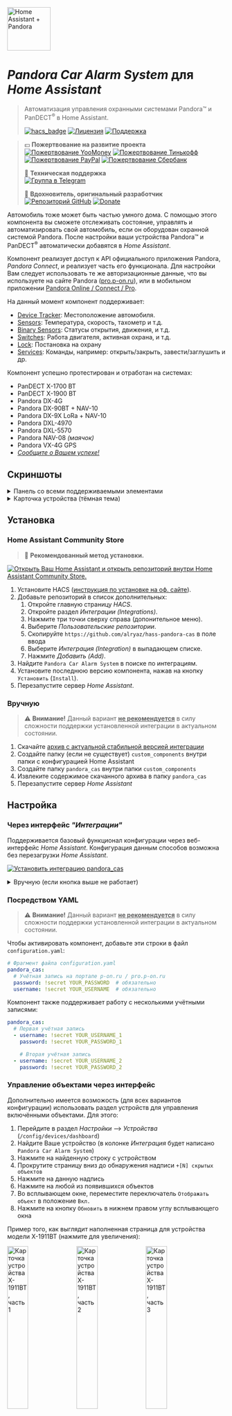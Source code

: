 <img src="https://raw.githubusercontent.com/alryaz/hass-pandora-cas/master/images/header.png" height="100" alt="Home Assistant + Pandora">

# _Pandora Car Alarm System_ для _Home Assistant_

> Автоматизация управления охранными системами Pandora™ и PanDECT<sup>®</sup> в
> Home Assistant.
>
> [![hacs_badge](https://img.shields.io/badge/HACS-Default-green.svg?style=for-the-badge)](https://github.com/custom-components/hacs)
> [![Лицензия](https://img.shields.io/badge/%D0%9B%D0%B8%D1%86%D0%B5%D0%BD%D0%B7%D0%B8%D1%8F-MIT-yellow.svg?style=for-the-badge)](https://opensource.org/licenses/MIT)
> [![Поддержка](https://img.shields.io/badge/%D0%9F%D0%BE%D0%B4%D0%B4%D0%B5%D1%80%D0%B6%D0%B8%D0%B2%D0%B0%D0%B5%D1%82%D1%81%D1%8F%3F-%D0%B4%D0%B0-green.svg?style=for-the-badge)](https://github.com/alryaz/hass-pandora-cas/graphs/commit-activity)

> 💵 **Пожертвование на развитие проекта**  
> [![Пожертвование YooMoney](https://img.shields.io/badge/YooMoney-8B3FFD.svg?style=for-the-badge)](https://yoomoney.ru/to/410012369233217)
> [![Пожертвование Тинькофф](https://img.shields.io/badge/Tinkoff-F8D81C.svg?style=for-the-badge)](https://www.tinkoff.ru/cf/3g8f1RTkf5G)
> [![Пожертвование PayPal](https://img.shields.io/badge/PayPal-159BD7.svg?style=for-the-badge)](https://www.paypal.me/alryaz)
> [![Пожертвование Cбербанк](https://img.shields.io/badge/Сбербанк-green.svg?style=for-the-badge)](https://www.sberbank.com/ru/person/dl/jc?linkname=3pDgknI7FY3z7tJnN)
>
> 💬 **Техническая поддержка**  
> [![Группа в Telegram](https://img.shields.io/endpoint?url=https%3A%2F%2Ftg.sumanjay.workers.dev%2Falryaz_ha_addons&style=for-the-badge)](https://telegram.dog/alryaz_ha_addons)
>
> 🥇 **Вдохновитель, оригинальный разработчик**  
> [![Репозиторий GitHub](https://img.shields.io/badge/GitHub-turbulator%2Fpandora--cas-blue?style=for-the-badge)](https://github.com/turbulator/pandora-cas)
> [![Donate](https://img.shields.io/badge/Donate-Yandex-orange.svg?style=for-the-badge)](https://money.yandex.ru/to/41001690673042)

Автомобиль тоже может быть частью умного дома. С помощью этого компонента вы
сможете отслеживать состояние, управлять и автоматизировать свой автомобиль,
если он оборудован охранной системой Pandora. После настройки ваши устройства
Pandora™ и PanDECT<sup>®</sup> автоматически добавятся в _Home Assistant_.

Компонент реализует доступ к API официального приложения Pandora, _Pandora
Connect_, и реализует часть его функционала. Для настройки Вам следует использовать те же авторизационные данные, что вы
используете на сайте Pandora ([pro.p-on.ru](https://pro.p-on.ru)), или в
мобильном приложении
[Pandora Online / Connect / Pro](https://play.google.com/store/apps/details?id=ru.alarmtrade.pandora&hl=ru).

На данный момент компонент поддерживает:

- [Device Tracker](#platform_device_tracker): Местоположение автомобиля.
- [Sensors](#platform_sensor): Температура, скорость, тахометр и т.д.
- [Binary Sensors](#platform_binary_sensor): Статусы открытия, движения, и т.д.
- [Switches](#platform_switch): Работа двигателя, активная охрана, и т.д.
- [Lock](#platform_lock): Постановка на охрану
- [Services](#services_provided): Команды, например: открыть/закрыть,
  завести/заглушить и др.

Компонент успешно протестирован и отработан на системах:

- PanDECT X-1700 BT
- PanDECT X-1900 BT
- Pandora DX-4G
- Pandora DX-90BT + NAV-10
- Pandora DX-9X LoRa + NAV-10
- Pandora DXL-4970
- Pandora DXL-5570
- Pandora NAV-08 _(маячок)_
- Pandora VX-4G GPS
- _[Сообщите о Вашем успехе!](mailto:alryaz@alryaz.com?subject=Pandora%20Car%20Alarm%20System%20%D0%B4%D0%BB%D1%8F%20Home%20Assistant%20-%20%D0%9F%D0%BE%D0%B4%D0%B4%D0%B5%D1%80%D0%B6%D0%BA%D0%B0%20%D1%83%D1%81%D1%82%D1%80%D0%BE%D0%B9%D1%81%D1%82%D0%B2%D0%B0&body=%D0%97%D0%B4%D1%80%D0%B0%D0%B2%D1%81%D1%82%D0%B2%D1%83%D0%B9%D1%82%D0%B5!%0D%0A%0D%0A%D0%9F%D0%BE%D0%B4%D1%82%D0%B2%D0%B5%D1%80%D0%B6%D0%B4%D0%B0%D1%8E%2C%20%D1%87%D1%82%D0%BE%20%D0%B8%D0%BD%D1%82%D0%B5%D0%B3%D1%80%D0%B0%D1%86%D0%B8%D1%8F%20%D1%80%D0%B0%D0%B1%D0%BE%D1%82%D0%B0%D0%B5%D1%82%20%D1%81%20%D0%BC%D0%BE%D0%B8%D0%BC%20%D1%83%D1%81%D1%82%D1%80%D0%BE%D0%B9%D1%81%D1%82%D0%B2%D0%BE%D0%BC%20...!%0D%0A%0D%0A(%D0%95%D1%81%D0%BB%D0%B8%20%D1%8D%D1%82%D0%BE%20%D0%BD%D0%B5%20%D1%82%D0%B0%D0%BA%2C%20%D0%BE%D0%BF%D0%B8%D1%88%D0%B8%D1%82%D0%B5%2C%20%D0%BF%D0%BE%D0%B6%D0%B0%D0%BB%D1%83%D0%B9%D1%81%D1%82%D0%B0%2C%20%D0%92%D0%B0%D1%88%D0%B8%20%D0%BD%D0%B0%D0%B1%D0%BB%D1%8E%D0%B4%D0%B5%D0%BD%D0%B8%D1%8F%20%D0%BE%20%D0%BD%D0%B5%D0%BF%D0%BE%D0%BB%D0%B0%D0%B4%D0%BA%D0%B0%D1%85))_

## Скриншоты

<details>
  <summary>Панель со всеми поддерживаемыми элементами</summary> 
  <img src="https://raw.githubusercontent.com/alryaz/hass-pandora-cas/master/images/screenshot_default.png" alt="Скриншот: Панель со всеми поддерживаемыми элементами">
</details>
<details>
  <summary>Карточка устройства (тёмная тема)</summary> 
  <img src="https://raw.githubusercontent.com/alryaz/hass-pandora-cas/master/images/stack_default_dark.png" alt="Скриншот: Карточка устройства (тёмная тема)">
</details>

## Установка

### Home Assistant Community Store

> 🎉  **Рекомендованный метод установки.**

[![Открыть Ваш Home Assistant и открыть репозиторий внутри Home Assistant Community Store.](https://my.home-assistant.io/badges/hacs_repository.svg)](https://my.home-assistant.io/redirect/hacs_repository/?owner=alryaz&repository=hass-pandora-cas&category=integration)

1. Установите HACS ([инструкция по установке на оф. сайте](https://hacs.xyz/docs/installation/installation/)).
2. Добавьте репозиторий в список дополнительных:
    1. Откройте главную страницу _HACS_.
    2. Откройте раздел _Интеграции (Integrations)_.
    3. Нажмите три точки сверху справа (допонительное меню).
    4. Выберите _Пользовательские репозитории_.
    5. Скопируйте `https://github.com/alryaz/hass-pandora-cas` в поле ввода
    6. Выберите _Интеграция (Integration)_ в выпадающем списке.
    7. Нажмите _Добавить (Add)_.
3. Найдите `Pandora Car Alarm System` в поиске по интеграциям.
4. Установите последнюю версию компонента, нажав на кнопку `Установить` (`Install`).
5. Перезапустите сервер _Home Assistant_.

### Вручную

> ⚠️ **Внимание!** Данный вариант **<ins>не рекомендуется</ins>** в силу
> сложности поддержки установленной интеграции в актуальном состоянии.

1. Скачайте [архив с актуальной стабильной версией интеграции](https://github.com/alryaz/hass-pandora-cas/releases/latest/download/pandora_cas.zip)
2. Создайте папку (если не существует) `custom_components` внутри папки с конфигурацией Home Assistant
3. Создайте папку `pandora_cas` внутри папки `custom_components`
4. Извлеките содержимое скачанного архива в папку `pandora_cas`
5. Перезапустите сервер _Home Assistant_

## Настройка

### Через интерфейс _"Интеграции"_

Поддерживается базовый функционал конфигурации через веб-интерфейс _Home
Assistant_. Конфигурация данным способов
возможна без перезагрузки _Home Assistant_.

[![Установить интеграцию pandora_cas](https://my.home-assistant.io/badges/config_flow_start.svg)](https://my.home-assistant.io/redirect/config_flow_start/?domain=pandora_cas)

<details>
  <summary>Вручную (если кнопка выше не работает)</summary>
  Для перехода к настройке, выполните следующие действия:
  <ol>
    <li>Перейдите в раздел <i>Настройки</i>&nbsp;&#10230;&nbsp;<i>Интеграции</i> (`/config/integrations`)</li>
    <li>Нажмите на круглую кнопку с плюсом внутри в нижнем правом углу экрана</li>
    <li>Во всплывшем окне, введите в верхнем поле поиска: <b>Pandora</b>; одним из результатов должен оказаться <b>Pandora&nbsp;Car&nbsp;Alarm&nbsp;System</b> (с соответствующим логотипом торговой марки <i>Pandora Car Alarm System</i>)</li>
    <li>Нажмите на предложенный результат</li>
    <li>Введите имя пользователя и пароль в соответствующие поля</li>
    <li>Нажмите внизу справа на кнопку <i>Подтвердить</i>. В случае обнаружения системой каких-либо ошибок, они будут отображены в окошке</li>
    <li>Обновление займёт не более 5-10 секунд (проверено на Raspberry Pi 4), элементы в конфигурации по-умолчанию должны появиться на главном экране (при использовании конфигурациии Lovelace по-умолчанию)</li>
  </ol>
</details>

### Посредством YAML

> ⚠️ **Внимание!** Данный вариант **<ins>не рекомендуется</ins>** в силу
> сложности поддержки установленной интеграции в актуальном состоянии.

Чтобы активировать компонент, добавьте эти строки в файл `configuration.yaml`:

```yaml
# Фрагмент файла configuration.yaml
pandora_cas:
  # Учётная запись на портале p-on.ru / pro.p-on.ru
  password: !secret YOUR_PASSWORD  # обязательно
  username: !secret YOUR_USERNAME  # обязательно
```

Компонент также поддерживает работу с несколькими учётными записями:

```yaml
pandora_cas:
  # Первая учётная запись
  - username: !secret YOUR_USERNAME_1
    password: !secret YOUR_PASSWORD_1

    # Вторая учётная запись
  - username: !secret YOUR_USERNAME_2
    password: !secret YOUR_PASSWORD_2
```

### Управление объектами через интерфейс

<a id="integration_entities_control"></a>

Дополнительно имеется возможость (для всех вариантов конфигурации) использовать
раздел устройств для управления
включёнными объектами. Для этого:

1. Перейдите в раздел _Настройки_ &#10230;
   _Устройства_ (`/config/devices/dashboard`)
2. Найдите Ваше устройство (в колонке
   _Интеграция_ будет написано `Pandora Car Alarm System`)
3. Нажмите на найденную строку с устройством
4. Прокрутите страницу вниз до обнаружения надписи `+[N] скрытых объектов`
5. Нажмите на данную надпись
6. Нажмите на любой из появившихся объектов
7. Во всплывающем окне, переместите переключатель `Отображать объект` в положение `Вкл.`
8. Нажмите на кнопку `Обновить` в нижнем правом углу всплывающего окна

Пример того, как выглядит наполненная страница для устройства модели X-1911BT (нажмите для увеличения):

[<img src="https://raw.githubusercontent.com/alryaz/hass-pandora-cas/master/images/screenshot_device_card_1.png" alt="Карточка устройства X-1911BT, часть 1" width="31%">](https://github.com/alryaz/hass-pandora-cas/blob/master/images/screenshot_device_card_1.png)
[<img src="https://raw.githubusercontent.com/alryaz/hass-pandora-cas/master/images/screenshot_device_card_2.png" alt="Карточка устройства X-1911BT, часть 2" width="31%">](https://github.com/alryaz/hass-pandora-cas/blob/master/images/screenshot_device_card_2.png)
[<img src="https://raw.githubusercontent.com/alryaz/hass-pandora-cas/master/images/screenshot_device_card_3.png" alt="Карточка устройства X-1911BT, часть 3" width="31%">](https://github.com/alryaz/hass-pandora-cas/blob/master/images/screenshot_device_card_3.png)

## Датчики / Переключатели / Состояния

Для привязки к автомобилю в имени объекта сенсоров используется
идентификатор `PANDORA_ID`, в то время как в
человеко-читаемом названии используется название автомобиля с сайта Pandora. Это
сделано для того, чтобы при
изменении названия автомобиля на сайте не менялись имена объектов, а значит не
будет необходимости перенастраивать
lovelace UI и автоматизации.

> **ВНИМАНИЕ!**  
> При добавлении объектов, компонент в отдельных случаях проверяет поддержку
> функционала конечным устройством.
> Во избежание неожиданных ситуаций, Вы можете ознакомиться с таблицами
> поддержки на официальном сайте Pandora:
> [ссылка на документ](https://alarmtrade.ru/service/sravnitelnye-tablitsy-sistem-pandora-i-pandect/).

> **ПРЕДУПРЕЖДЕНИЕ!**  
> Общее количество различных объектов, доступных в компоненте, в скором времени
> перевалит за 40.
> Ввиду этого, по умолчанию отключены объекты, встречающиеся наиболее редко,
> такие как:
> - Состояние зарядки и температура аккумулятора гибридных/электрических
    автомобилей
> - Состояние поднятости стёкол и давление в шинах (TPMS), получаемые по
    CAN-шине
>
> Такие объекты помечаются символом "&#9888;" в таблицах ниже. Если Вы уверены,
> что Ваш автомобиль
> вкупе с установленной на нём системой поддерживают данные функции, то Вы
> можете включить
> перечисленные объекты следуя инструкции [выше](#integration_entities_control).

### Платформа `sensor`

<a id="platform_sensor"></a>

| Объект                                                     | Назначение                             | Примечание     |
|------------------------------------------------------------|----------------------------------------|----------------|
| sensor.`PANDORA_ID`_mileage                                | Пробег сигнализации (по GPS)           | км             |
| sensor.`PANDORA_ID`_can_mileage                            | Пробег штатного одометра (по шине CAN) | км             |
| sensor.`PANDORA_ID`_fuel                                   | Наполненность топливом <sup>1</sup>    | %              |
| sensor.`PANDORA_ID`_interior_temperature                   | Температура салона                     | °C             |
| sensor.`PANDORA_ID`_engine_temperature                     | Температура двигателя                  | °C             |
| sensor.`PANDORA_ID`_exterior_temperature                   | Уличная температура                    | °C             |
| sensor.`PANDORA_ID`_battery_temperature                    | Температура аккумулятора               | °C             |
| sensor.`PANDORA_ID`_balance                                | Баланс СИМ-карты                       | Валюта баланса |
| sensor.`PANDORA_ID`_speed                                  | Скорость                               | км/ч           |
| sensor.`PANDORA_ID`_tachometer                             | Тахометр (обороты двигателя)           | rpm            |
| sensor.`PANDORA_ID`_gsm_level                              | Уровень сигнала GSM                    | 0 ... 3        |
| sensor.`PANDORA_ID`_battery_voltage                        | Напряжение аккумулятора                | V              |
| sensor.`PANDORA_ID`_last_online                            | Последний выход на связь               | Метка времени  |
| sensor.`PANDORA_ID`_last_state_update                      | Последнее получение обновления         | Метка времени  |
| sensor.`PANDORA_ID`_last_settings_change                   | Последнее изменение настроек системы   | Метка времени  |
| sensor.`PANDORA_ID`_last_command_execution                 | Последнее выполнение команды           | Метка времени  |
| &#9888;&nbsp;sensor.`PANDORA_ID`_balance_secondary         | _Баланс дополнительной СИМ-карты_      | Валюта баланса |
| &#9888;&nbsp;sensor.`PANDORA_ID`_can_mileage_to_empty      | _Пробег до пустого бака (по шине CAN)_ | км             |
| &#9888;&nbsp;sensor.`PANDORA_ID`_left_front_tire_pressure  | _Давление левой передней шины_         | кПа _(?)_      |
| &#9888;&nbsp;sensor.`PANDORA_ID`_right_front_tire_pressure | _Давление правой передней шины_        | кПа _(?)_      |
| &#9888;&nbsp;sensor.`PANDORA_ID`_left_back_tire_pressure   | _Давление левой задней шины_           | кПа _(?)_      |
| &#9888;&nbsp;sensor.`PANDORA_ID`_right_back_tire_pressure  | _Давление правой задней шины_          | кПа _(?)_      |
| &#9888;&nbsp;sensor.`PANDORA_ID`_reserve_tire_pressure     | _Давление правой задней шины_          | кПа _(?)_      |

### Платформа `binary_sensor`

<a id="platform_binary_sensor"></a>

| Объект                                                        | Назначение                                        | Примечание                |
|---------------------------------------------------------------|---------------------------------------------------|---------------------------|
| binary_sensor.`PANDORA_ID`_connection_state                   | Связь с автомобилем<sup>1</sup>                   | есть / нет                |
| binary_sensor.`PANDORA_ID`_moving                             | Статус движения                                   | в движении / без движения |
| binary_sensor.`PANDORA_ID`_left_front_door                    | Левая передняя дверь                              | открыта / закрыта         |
| binary_sensor.`PANDORA_ID`_right_front_door                   | Правая передняя дверь                             | открыта / закрыта         |
| binary_sensor.`PANDORA_ID`_left_back_door                     | Левая задняя дверь                                | открыта / закрыта         |
| binary_sensor.`PANDORA_ID`_right_back_door                    | Правая задняя дверь                               | открыта / закрыта         |
| binary_sensor.`PANDORA_ID`_trunk                              | Багажник                                          | открыт / закрыт           |
| binary_sensor.`PANDORA_ID`_hood                               | Капот                                             | открыт / закрыт           |
| binary_sensor.`PANDORA_ID`_parking                            | Режим паркнинга                                   | включен / выключен        |
| binary_sensor.`PANDORA_ID`_brakes                             | Педаль тормоза                                    | нажата / отпущена         |
| &#9888;&nbsp;binary_sensor.`PANDORA_ID`_left_front_glass      | _Левое переднее окно (водительское)<sup>2</sup>_  | открыто / закрыто         |
| &#9888;&nbsp;binary_sensor.`PANDORA_ID`_right_front_glass     | _Правое переднее окно (пассажирское)<sup>2</sup>_ | открыто / закрыто         |
| &#9888;&nbsp;binary_sensor.`PANDORA_ID`_left_back_glass       | _Левое заднее окно_                               | открыто / закрыто         |
| &#9888;&nbsp;binary_sensor.`PANDORA_ID`_right_back_glass      | _Правое заднее окно_                              | открыто / закрыто         |
| &#9888;&nbsp;binary_sensor.`PANDORA_ID`_ev_charging_connected | _Зарядка аккумулятора электрокара_                | подключено / отключено    |

<sup>1</sup> Данный объект содержит полный перечень свойств, получаемых в момент
обновления состояния автомобиля,
и тем самым может быть запросто использован для `template`-выражений.  
<sup>2</sup> Компонент не тестировался для праворульных транспортных средств.
Может возникнуть
ситуация, что из коробки данные сенсоры перепутаны местами.

### Платформы `lock` и `switch`

<a id="platform_lock"></a>
<a id="platform_switch"></a>

| Объект                              | Назначение                                     | Примечание                   |
|-------------------------------------|------------------------------------------------|------------------------------|
| lock.`PANDORA_ID`_central_lock      | Статус блокировки замка                        | разблокирован / заблокирован |
| switch.`PANDORA_ID`_active_security | Статус активной защиты                         | включена / выключена         |
| switch.`PANDORA_ID`_coolant_heater  | Статус предпускового подогревателя             | включен / выключен           |
| switch.`PANDORA_ID`_engine          | Статус двигателя                               | запущен / заглушен           |
| switch.`PANDORA_ID`_tracking        | Статус отслеживания (GPS-трек)                 | включен / выключен           |
| switch.`PANDORA_ID`_service_mode    | Режим сервиса (обслуживания)                   | включен / выключен           |
| switch.`PANDORA_ID`_ext_channel     | Дополнительный канал <sup>3</sup>              | включить / выключить         |
| switch.`PANDORA_ID`_status_output   | Статусный выход (для нештатных иммобилайзеров) | включить / выключить         |

<sup>3</sup> Состояние не остслеживается

### Платформа `button`

<a id="platform_button"></a>

| Объект                                   | Назначение                        | Примечание |
|------------------------------------------|-----------------------------------|------------|
| switch.`PANDORA_ID`_erase_errors         | Очистка кодов ошибок              |            |
| switch.`PANDORA_ID`_read_errors          | Считывание кодов ошибок           |            |
| switch.`PANDORA_ID`_trigger_horn         | Статус двигателя                  |            |
| switch.`PANDORA_ID`_trigger_light        | Статус отслеживания (GPS-трек)    |            |
| switch.`PANDORA_ID`_trigger_trunk        | Режим сервиса (обслуживания)      |            |
| switch.`PANDORA_ID`_check                | Дополнительный канал <sup>3</sup> |            |
| switch.`PANDORA_ID`_additional_command_1 | Дополнительная команда №1         |            |
| switch.`PANDORA_ID`_additional_command_2 | Дополнительная команда №2         |            |

### Платформа `device_tracker`

<a id="platform_device_tracker"></a>

Для каждого автомобиля будет создан объект device_tracker.pandora_`PANDORA_ID`,
где
`PANDORA_ID` уникальный идентификатор автомобиля в системе Pandora. Доступны все
обычные действия для Device Tracker: отслеживание местоположения
[на карте](https://www.home-assistant.io/lovelace/map/),
[трекинг пути](https://www.home-assistant.io/blog/2020/04/08/release-108/#lovelace-map-history),
[контроль зон](https://www.home-assistant.io/docs/automation/trigger/#zone-trigger)
и т.д.

<details>
  <summary>Пример отображения маркера на карте (цвет, поворот)</summary>
  <img src="https://raw.githubusercontent.com/alryaz/hass-pandora-cas/master/images/screenshot_map_marker.png" alt="Скриншот: Маркер автомобиля с поворотом на карте Home Assistant">
</details>

Объект обладает следующими атрибутами:

| Параметр  |   Тип   | Описание                       |
|-----------|:-------:|--------------------------------|
| latitude  | `float` | Широта                         |
| longitude | `float` | Долгота                        |
| device_id |  `int`  | Идентификатор устройства       |
| direction |  `int`  | Направление (в градусах)       |
| cardinal  |  `str`  | Направление (в сторонах света) |

## События

<a id="events_supported"></a>

За период наблюдения компонентом за автомобилем могут происходить некоторые
события, чьи
свойства не позволяют сделать из них удобные к использованию объекты
платформ `sensor`,
`binary_sensor` и пр. Ввиду этого, для поддержки дополнительных событий введены
два новых
внутренних делегата:

### Делегат событий `pandora_cas_event`

Данное событие делегирует информацию из системы Pandora прямиком в Home
Assistant. Следующие данные
будут доступны при получении события:

| Параметр             |   Тип   | Описание                 |
|----------------------|:-------:|--------------------------|
| device_id            |  `int`  | Идентификатор устройства |
| event_id_primary     |  `int`  | Первичный код события    |
| event_id_secondary   |  `int`  | Вторичный код события    |
| event_type           |  `str`  | Код типа события         |
| latitude             | `float` | Широта                   | 
| longitude            | `float` | Долгота                  |
| gsm_level            |  `int`  | Уровень связи            |
| fuel                 |  `int`  | Уровень топлива          |
| exterior_temperature |  `int`  | Температура за бортом    |
| engine_temperature   |  `int`  | Температура двигателя    |

Код типа события является строкой, которая поверхностно описывает смысл события
(на английском языке). Полным списком кодов (кодификатором) возможно обзавестись
в файле
`api.py` проекта.

### Делегат событий `pandora_cas_command`

Для всех команд будут выполняться события-уведомители. Данные события содержат
следующие данные:

| Параметр   |  Тип  | Описание                                                           |
|------------|:-----:|--------------------------------------------------------------------|
| device_id  | `int` | Идентификатор устройства                                           |
| command_id | `int` | Номер команды _(см. раздел ниже)_                                  |
| result     | `int` | Результат выполнения (`0` - успех, любое другое значение - ошибка) |
| reply      | `int` | Код описания ошибки (больше нуля, если код доступен)               |

## Команды / Службы

<a id="services_provided"></a>

Ключевые команды включения/выключения определённых функций вынесены в отдельные
переключаемые объекты
(пр. `switch` и `lock`). Если же имеется потребность выступить за рамки
предопределённых конфигураций,
существуют два способа передать дополнительные команды на охранную систему.

Для _именованого_ способа требуется вызов службы в
формате `pandora_cas.<Постфикс>`:

```yaml
# Именованый способ вызова команд
- action: call-service
  service: pandora_cas.start_engine
  data:
    device_id: 1231234123
```

Для _универсального_ способа идентификаторы команд (`command_id`) обязательно
должны быть числовыми:

```yaml
# Универсальный способ вызова команд
- action: call-service
  service: pandora_cas.remote_command
  data:
    device_id: 1234141243
    command_id: 1
```

Для справки, ниже представлена таблица доступных к выполнению команд (
сгруппированых по смысловому признаку):

|      ID | Постфикс                  | Действие                        | Примечание                                                  |
|--------:|---------------------------|---------------------------------|-------------------------------------------------------------|
|   **1** | `lock`                    | Поставить на охрану             | Может быть запрещено настройками блока сигнализации         |
|   **2** | `unlock`                  | Снять с охраны                  | Может быть запрещено настройками блока сигнализации         |
|   **4** | `start_engine`            | Запустить двигатель             |                                                             |
|   **8** | `stop_engine`             | Остановить двигатель            |                                                             |
|  **16** | `enable_tracking`         | Включить GPS-трекинг            | Поддерживается не всеми устройствами                        |
|  **32** | `disable_tracking`        | Выключить GPS-трекинг           | Поддерживается не всеми устройствами                        |
|  **17** | `enable_active_security`  | Включить активную безопасность  | Поддерживается не всеми устройствами                        |
|  **18** | `disable_active_security` | Выключить активную безопасность | Поддерживается не всеми устройствами                        |
|  **21** | `turn_on_coolant_heater`  | Включить преднагреватель        | Поддерживается не всеми устройствами                        |
|  **22** | `turn_off_coolant_heater` | Выключить преднагреватель       | Поддерживается не всеми устройствами                        |
|  **33** | `turn_on_ext_channel`     | Включить дополнительный канал   | Поддерживается не всеми устройствами                        |
|  **34** | `turn_off_ext_channel`    | Выключить дополнительный канал  | Поддерживается не всеми устройствами                        |
|  **40** | `enable_service_mode`     | Включить сервисный режим        |                                                             |
|  **41** | `disable_service_mode`    | Выключить сервисный режим       |                                                             |
|  **23** | `trigger_horn`            | Издать сигнал клаксона          |                                                             |
|  **24** | `trigger_light`           | Включить освещение              |                                                             |
| **255** | `check`                   | Команда CHECK                   | ?                                                           |
| **100** | `additional_command_1`    | Дополнительная команда №1       | Настраивается инструментами конфигурации блока сигнализации |
| **128** | `additional_command_2`    | Дополнительная команда №2       | Настраивается инструментами конфигурации блока сигнализации |
| **240** | `enable_connection`       | Продлить период коммуникации    | ?                                                           |
|  **15** | `disable_connection`      | Завершить период коммуникации   | ?                                                           |
|  **48** | `enable_status_output`    | Выключение статусного выхода    | Подразумевается поддержка на стороне автомобиля             |
|  **49** | `disable_status_output`   | Включение статусного выхода     | Подразумевается поддержка на стороне автомобиля             |

### Примеры использования команд

<a id="service_examples"></a>

Вкладка с кнопкой запуска двигателя

```yaml
  - badges: [ ]
    cards:
      - hold_action:
          action: call-service
          service: pandora_cas.start_engine
          data:
            id: 1234567890
        icon: 'mdi:fan'
        name: Запуск двигателя
        show_icon: true
        show_name: true
        tap_action:
          action: more-info
        type: button
    icon: 'mdi:car'
    panel: false
    path: honda_pilot
    title: Honda Pilot
```

Автоматизация включения доп. канала по событию с условиями. Подробнее
см. [пример использования](https://www.drive2.ru/l/526540176697066100/).

```yaml
# Фрагмент файла automations.yaml
- id: switch_on_pilot_seat_heaters
  alias: Включить подогрев сидений
  trigger:
    platform: state
    entity_id: binary_sensor.1234567890_engine_state
    to: 'on'
  condition:
    - condition: time
      after: 05:58:00
      before: 06:12:00
      weekday:
        - mon
        - tue
        - wed
        - thu
        - fri
  action:
    service: pandora_cas.turn_on_ext_channel
    data_template:
      id: 1234567890
```

## Создание карточки устройства

Конфигурация существует трёх видов:

- [Карточка](https://github.com/alryaz/hass-pandora-cas/tree/master/interface/cards) (
  содержит только графическое изображение транспортного средства)
- [Стек](https://github.com/alryaz/hass-pandora-cas/tree/master/interface/stacks) (
  карточка + элементы управления + сенсоры)
- [Панель](https://github.com/alryaz/hass-pandora-cas/tree/master/interface/dashboards) (
  карта по левую сторону, стек по правую)

Чтобы подготовить собственную конфигурацию, выполните следующие действия:

1. Открыть [папку с подготовленными конфигурациями](https://github.com/alryaz/hass-pandora-cas/tree/master/interface)
2. Выбрать файл с желаемым типом конфигурации
3. Скопировать содержимое файла в текстовый редактор
4. Заменить все вхождения `REPLACE_WITH_PANDORA_ID` на идентификатор
   автомобиля (`device_id` на сенсорах)

## Отказ от ответственности

Данное программное обеспечение никак не связано и не одобрено ООО «НПО
Телеметрия», владельца торговой марки Pandora. Используйте его на свой страх и
риск. Автор ни при каких обстоятельствах не несет ответственности за порчу или
утрату вашего имущества и возможного вреда в отношении третьих лиц.

Все названия брендов и продуктов принадлежат их законным владельцам.
